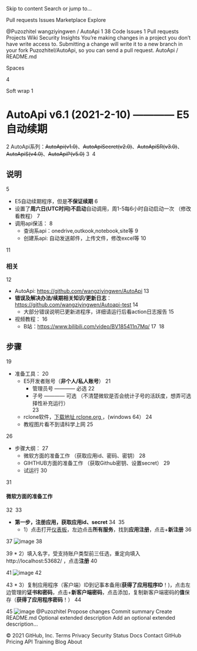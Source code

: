 Skip to content
Search or jump to…

Pull requests
Issues
Marketplace
Explore
 
@Puzozhitel 
wangziyingwen
/
AutoApi
1
38
Code
Issues
1
Pull requests
Projects
Wiki
Security
Insights
You’re making changes in a project you don’t have write access to. Submitting a change will write it to a new branch in your fork Puzozhitel/AutoApi, so you can send a pull request.
AutoApi
/
README.md
 

Spaces

4

Soft wrap
1
# AutoApi v6.1 (2021-2-10) ———— E5自动续期
2
AutoApi系列：~~AutoApi(v1.0)~~、~~AutoApiSecret(v2.0)~~、~~AutoApiSR(v3.0)~~、~~AutoApiS(v4.0)~~、~~AutoApiP(v5.0)~~
3
​
4
## 说明 ##
5
* E5自动续期程序，但是**不保证续期**
6
* 设置了**周六日(UTC时间)不启动**自动调用，周1-5每6小时自动启动一次 （修改看教程）
7
* 调用api保活：
8
     * 查询系api：onedrive,outkook,notebook,site等
9
     * 创建系api: 自动发送邮件，上传文件，修改excel等
10
     
11
### 相关 ###
12
* AutoApi: https://github.com/wangziyingwen/AutoApi
13
* **错误及解决办法/续期相关知识/更新日志**：https://github.com/wangziyingwen/Autoapi-test
14
   * 大部分错误说明已更新进程序，详细请运行后看action日志报告
15
* 视频教程：
16
   * B站：https://www.bilibili.com/video/BV185411n7Mq/
17
​
18
## 步骤 ##
19
* 准备工具：
20
   * E5开发者账号（**非个人/私人账号**）
21
       * 管理员号 ———— 必选 
22
       * 子号 ———— 可选 （不清楚微软是否会统计子号的活跃度，想弄可选择性补充运行）    
23
   * rclone软件，[下载地址 rclone.org ](https://downloads.rclone.org/v1.53.3/rclone-v1.53.3-windows-amd64.zip)，(windows 64）
24
   * 教程图片看不到请科学上网
25
   
26
* 步骤大纲：
27
   * 微软方面的准备工作 （获取应用id、密码、密钥）
28
   * GIHTHUB方面的准备工作  （获取Github密钥、设置secret）
29
   * 试运行
30
   
31
#### 微软方面的准备工作 ####
32
​
33
* **第一步，注册应用，获取应用id、secret**
34
​
35
    * 1）点击打开[仪表板](https://aad.portal.azure.com/)，左边点击**所有服务**，找到**应用注册**，点击+**新注册**
36
    
37
     ![image](https://github.com/wangziyingwen/ImageHosting/blob/master/AutoApiP/creatapp.png)
38
    
39
    * 2）填入名字，受支持账户类型前三任选，重定向填入 http://localhost:53682/ ，点击**注册**
40
    
41
    ![image](https://github.com/wangziyingwen/ImageHosting/blob/master/AutoApiP/creatapp2.png)
42
    
43
    * 3）复制应用程序（客户端）ID到记事本备用(**获得了应用程序ID**！)，点击左边管理的**证书和密码**，点击+**新客户端密码**，点击添加，复制新客户端密码的**值**保存（**获得了应用程序密码**！）
44
    
45
    ![image](https://github.com/wangziyingwen/ImageHosting/blob/master/AutoApiP/creatapp3.png)
@Puzozhitel
Propose changes
Commit summary
Create README.md
Optional extended description
Add an optional extended description…
 
© 2021 GitHub, Inc.
Terms
Privacy
Security
Status
Docs
Contact GitHub
Pricing
API
Training
Blog
About
